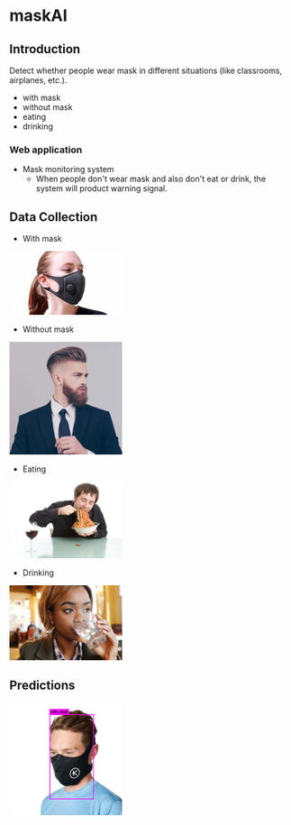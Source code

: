 # maskAI


## Introduction 

Detect whether people wear mask in different situations (like classrooms, airplanes, etc.).
- with mask
- without mask
- eating
- drinking

### Web application

- Mask monitoring system
  - When people don't wear mask and also don't eat or drink, the system will product warning signal.

## Data Collection

- With mask

<img src="https://github.com/paopaocai/maskAI/blob/master/VOCdevkit/VOC2007/JPEGImages/1.jpg" width="200"/><br/>

- Without mask

<img src="https://github.com/paopaocai/maskAI/blob/master/VOCdevkit/VOC2007/JPEGImages/19.jpg" width="200"/><br/>

- Eating

<img src="https://github.com/paopaocai/maskAI/blob/master/eating/man-gobbling-down-pasta.jpeg" width="200"/><br/>

- Drinking

<img src="https://github.com/paopaocai/maskAI/blob/master/drinking/ZBJ3CYW45BANJKMSD3ZON2XK5I.jpeg" width="200"/><br/>

## Predictions

<img src="https://github.com/paopaocai/maskAI/blob/master/predictions.jpg" width="200"/><br/>
